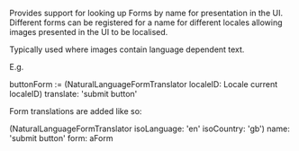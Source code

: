 Provides support for looking up Forms by name for presentation in the UI.
Different forms can be registered for a name for different locales allowing
images presented in the UI to be localised.

Typically used where images contain language dependent text.

E.g.

buttonForm := (NaturalLanguageFormTranslator localeID: Locale current localeID)
  translate: 'submit button'


Form translations are added like so:

(NaturalLanguageFormTranslator isoLanguage: 'en' isoCountry: 'gb')
  name: 'submit button' form: aForm
